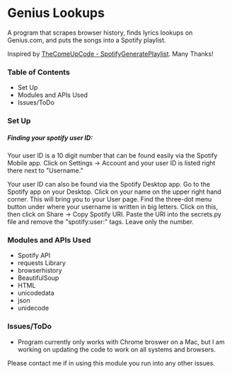 
<h1> Genius Lookups </h1>

<p> A program that scrapes browser history, finds lyrics lookups on Genius.com, and puts the songs into a Spotify playlist. </p>

<p> Inspired by <a href='https://github.com/TheComeUpCode/SpotifyGeneratePlaylist'> TheComeUpCode - SpotifyGeneratePlaylist</a>. Many Thanks! </p>

<h3> Table of Contents </h3>
<ul> 
  <li id= "setup"> Set Up </li>
  <li id="modules"> Modules and APIs Used </li>
  <li id="issues"> Issues/ToDo </li>
  
</ul>

<h3 href=#setup>Set Up</h3>

<h5>Finding your spotify user ID:</h5>
<p> Your user ID is a 10 digit number that can be found easily via the Spotify Mobile app. Click on Settings -> Account and your user ID is listed right there next to "Username." </p>
<p> Your user ID can also be found via the Spotify Desktop app. Go to the Spotify app on your Desktop. Click on your name on the upper right hand corner. This will bring you to your User page. Find the three-dot menu button under where your username is written in big letters. Click on this, then click on Share -> Copy Spotify URI. Paste the URI into the secrets.py file and remove the "spotify:user:" tags. Leave only the number. </p>

<h3 href=#modules>Modules and APIs Used</h3>
<ul>
  <li> Spotify API </li>
  <li> requests Library </li>
  <li> browserhistory </li>
  <li> BeautifulSoup </li>
  <li> HTML </li>
  <li> unicodedata </li>
  <li> json </li>
  <li> unidecode </li>
</ul>



<h3 href=#issues>Issues/ToDo</h3> 
<ul>
<li> Program currently only works with Chrome broswer on a Mac, but I am working on updating the code to work on all systems and browsers. </li>
</ul>

<p> Please contact me if in using this module you run into any other issues. </p>

